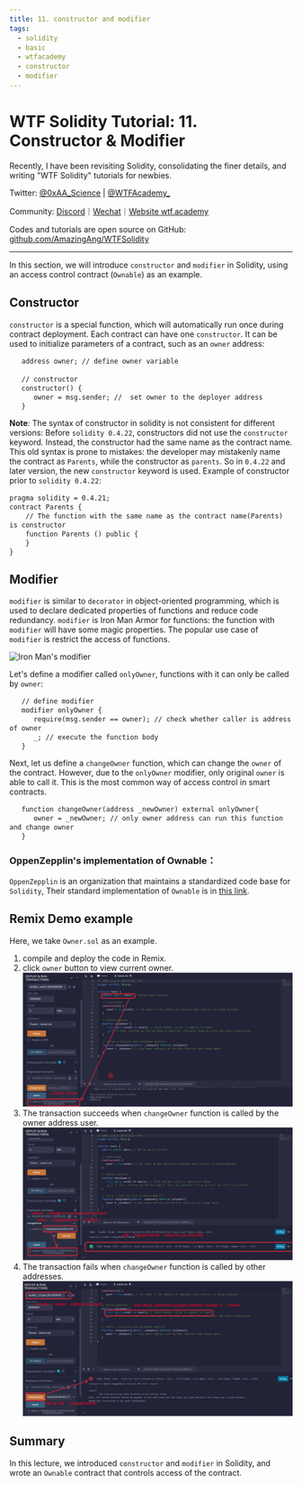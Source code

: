 ```yaml
---
title: 11. constructor and modifier
tags:
  - solidity
  - basic
  - wtfacademy
  - constructor
  - modifier
---
```


# WTF Solidity Tutorial: 11. Constructor & Modifier

Recently, I have been revisiting Solidity, consolidating the finer details, and writing "WTF Solidity" tutorials for newbies. 

Twitter: [@0xAA_Science](https://twitter.com/0xAA_Science) | [@WTFAcademy_](https://twitter.com/WTFAcademy_)

Community: [Discord](https://discord.wtf.academy)｜[Wechat](https://docs.google.com/forms/d/e/1FAIpQLSe4KGT8Sh6sJ7hedQRuIYirOoZK_85miz3dw7vA1-YjodgJ-A/viewform?usp=sf_link)｜[Website wtf.academy](https://wtf.academy)

Codes and tutorials are open source on GitHub: [github.com/AmazingAng/WTFSolidity](https://github.com/AmazingAng/WTFSolidity)

-----

In this section, we will introduce `constructor` and `modifier` in Solidity, using an access control contract (`Ownable`) as an example.

## Constructor
`constructor` is a special function, which will automatically run once during contract deployment. Each contract can have one `constructor`. It can be used to initialize parameters of a contract, such as an `owner` address:

```solidity
   address owner; // define owner variable

   // constructor
   constructor() {
      owner = msg.sender; //  set owner to the deployer address
   }
```

**Note**: The syntax of constructor in solidity is not consistent for different versions: Before `solidity 0.4.22`, constructors did not use the `constructor` keyword. Instead, the constructor had the same name as the contract name. This old syntax is prone to mistakes: the developer may mistakenly name the contract as `Parents`, while the constructor as `parents`. So in `0.4.22` and later version, the new `constructor` keyword is used. Example of constructor prior to `solidity 0.4.22`:

```solidity
pragma solidity = 0.4.21;
contract Parents {
    // The function with the same name as the contract name(Parents) is constructor
    function Parents () public {
    }
}
```

## Modifier
`modifier` is similar to `decorator` in object-oriented programming, which is used to declare dedicated properties of functions and reduce code redundancy. `modifier` is Iron Man Armor for functions: the function with `modifier` will have some magic properties. The popular use case of `modifier` is restrict the access of functions.


![Iron Man's modifier](https://images.mirror-media.xyz/publication-images/nVwXsOVmrYu8rqvKKPMpg.jpg?height=630&width=1200)

Let's define a modifier called `onlyOwner`, functions with it can only be called by `owner`:
```solidity
   // define modifier
   modifier onlyOwner {
      require(msg.sender == owner); // check whether caller is address of owner
      _; // execute the function body
   }
```

Next, let us define a `changeOwner` function, which can change the `owner` of the contract. However, due to the `onlyOwner` modifier, only original `owner` is able to call it. This is the most common way of access control in smart contracts.

```solidity
   function changeOwner(address _newOwner) external onlyOwner{
      owner = _newOwner; // only owner address can run this function and change owner
   }
```

### OppenZepplin's implementation of Ownable：
`OppenZepplin` is an organization that maintains a standardized code base for `Solidity`, Their standard implementation of `Ownable` is in [this link](https://github.com/OpenZeppelin/openzeppelin-contracts/blob/master/contracts/access/Ownable.sol).

## Remix Demo example
Here, we take `Owner.sol` as an example.
1. compile and deploy the code in Remix.
2. click `owner` button to view current owner.
    ![](img/11-2_en.jpg)
3. The transaction succeeds when `changeOwner` function is called by the owner address user.
    ![](img/11-3_en.jpg)
4. The transaction fails when `changeOwner` function is called by other addresses.
    ![](img/11-4_en.jpg)


## Summary
In this lecture, we introduced `constructor` and `modifier` in Solidity, and wrote an `Ownable` contract that controls access of the contract.
